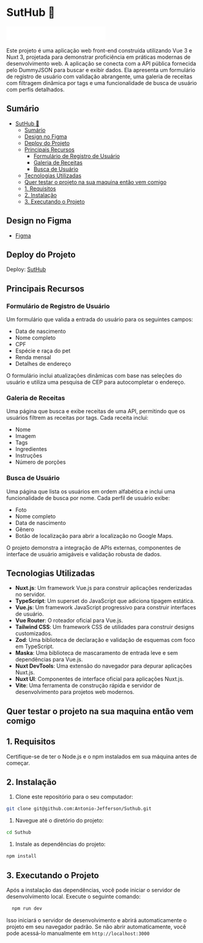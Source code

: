 # SutHub 💼

<img src="https://github.com/Antonio-Jefferson/Suthub/blob/main/assets/images/logo-suthub-white.png" alt="logo">

Este projeto é uma aplicação web front-end construída utilizando Vue 3 e Nuxt 3, projetada para demonstrar proficiência em práticas modernas de desenvolvimento web. A aplicação se conecta com a API pública fornecida pelo DummyJSON para buscar e exibir dados. Ela apresenta um formulário de registro de usuário com validação abrangente, uma galeria de receitas com filtragem dinâmica por tags e uma funcionalidade de busca de usuário com perfis detalhados.

## Sumário

- [SutHub 💼](#suthub-)
  - [Sumário](#sumário)
  - [Design no Figma](#design-no-figma)
  - [Deploy do Projeto](#deploy-do-projeto)
  - [Principais Recursos](#principais-recursos)
    - [Formulário de Registro de Usuário](#formulário-de-registro-de-usuário)
    - [Galeria de Receitas](#galeria-de-receitas)
    - [Busca de Usuário](#busca-de-usuário)
  - [Tecnologias Utilizadas](#tecnologias-utilizadas)
  - [Quer testar o projeto na sua maquina então vem comigo](#quer-testar-o-projeto-na-sua-maquina-então-vem-comigo)
  - [1. Requisitos](#1-requisitos)
  - [2. Instalação](#2-instalação)
  - [3. Executando o Projeto](#3-executando-o-projeto)

## Design no Figma

- [Figma](https://www.figma.com/design/UFHDmdFsj4oczu3SVgKfPY/Untitled?node-id=0-1&t=nmaUfreZEztOi5sA-1)

## Deploy do Projeto

  Deploy: [ SutHub](https://suthub-gray.vercel.app/)

## Principais Recursos

### Formulário de Registro de Usuário
Um formulário que valida a entrada do usuário para os seguintes campos:
- Data de nascimento
- Nome completo
- CPF
- Espécie e raça do pet
- Renda mensal
- Detalhes de endereço

O formulário inclui atualizações dinâmicas com base nas seleções do usuário e utiliza uma pesquisa de CEP para autocompletar o endereço.

### Galeria de Receitas
Uma página que busca e exibe receitas de uma API, permitindo que os usuários filtrem as receitas por tags. Cada receita inclui:
- Nome
- Imagem
- Tags
- Ingredientes
- Instruções
- Número de porções

### Busca de Usuário
Uma página que lista os usuários em ordem alfabética e inclui uma funcionalidade de busca por nome. Cada perfil de usuário exibe:
- Foto
- Nome completo
- Data de nascimento
- Gênero
- Botão de localização para abrir a localização no Google Maps.

O projeto demonstra a integração de APIs externas, componentes de interface de usuário amigáveis e validação robusta de dados.

## Tecnologias Utilizadas

- **Nuxt.js**: Um framework Vue.js para construir aplicações renderizadas no servidor.
- **TypeScript**: Um superset do JavaScript que adiciona tipagem estática.
- **Vue.js**: Um framework JavaScript progressivo para construir interfaces de usuário.
- **Vue Router**: O roteador oficial para Vue.js.
- **Tailwind CSS**: Um framework CSS de utilidades para construir designs customizados.
- **Zod**: Uma biblioteca de declaração e validação de esquemas com foco em TypeScript.
- **Maska**: Uma biblioteca de mascaramento de entrada leve e sem dependências para Vue.js.
- **Nuxt DevTools**: Uma extensão do navegador para depurar aplicações Nuxt.js.
- **Nuxt UI**: Componentes de interface oficial para aplicações Nuxt.js.
- **Vite**: Uma ferramenta de construção rápida e servidor de desenvolvimento para projetos web modernos.

## Quer testar o projeto na sua maquina então vem comigo

## 1. Requisitos

Certifique-se de ter o Node.js e o npm instalados em sua máquina antes de começar.

## 2. Instalação

1. Clone este repositório para o seu computador:

 ```bash
git clone git@github.com:Antonio-Jefferson/Suthub.git
```

1. Navegue até o diretório do projeto:

  ```bash
  cd Suthub
  ```

1. Instale as dependências do projeto:

```bash
npm install
```

## 3. Executando o Projeto

Após a instalação das dependências, você pode iniciar o servidor de desenvolvimento local. Execute o seguinte comando:

```bash
  npm run dev
```

Isso iniciará o servidor de desenvolvimento e abrirá automaticamente o projeto em seu navegador padrão. Se não abrir automaticamente, você pode acessá-lo manualmente em `http://localhost:3000`
